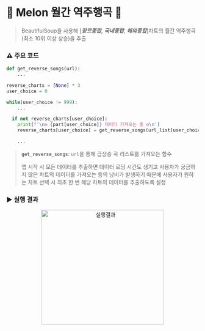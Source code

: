 # 🍈 Melon 월간 역주행곡 🔺
> BeautifulSoup을 사용해 [***장르종합***, ***국내종합***, ***해외종합***]차트의 월간 역주행곡(최소 10위 이상 상승)을 추출

### ⚠️ 주요 코드 
```python
def get_reverse_songs(url):
    ...

reverse_charts = [None] * 3
user_choice = 0

while(user_choice != 999):
    ...

  if not reverse_charts[user_choice]:
    print(f'\n⚙︎ {part[user_choice]} 데이터 가져오는 중 ⚙︎\n')
    reverse_charts[user_choice] = get_reverse_songs(url_list[user_choice])

    ...
```
> **`get_reverse_songs`**:  `url`을 통해 급상승 곡 리스트를 가져오는 함수
>
> 
> 앱 시작 시 모든 데이터를 추출하면 데이터 로딩 시간도 생기고 사용자가 궁금하지 않은 차트의 데이터를 가져오는 등의 낭비가 발생하기 때문에 사용자가 원하는 차트 선택 시 최초 한 번 해당 차트의 데이터를 추출하도록 설정

### ▶️ 실행 결과
<div style="text-align:center;"><img width="80%" height="300px" alt="실행결과" src="https://github.com/newbission/oz_class/assets/155050120/c316bb14-314a-43a1-b087-0355fe2cdbde"></div>